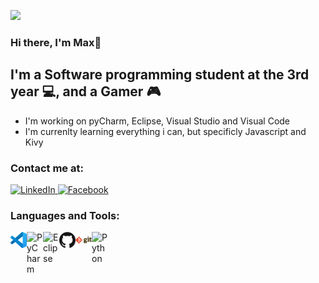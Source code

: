 ![](https://komarev.com/ghpvc/?username=JustMax7CB&color=blue&style=plastic)

### Hi there, I'm Max👋

## I'm a Software programming student at the 3rd year 💻, and a Gamer 🎮
- I'm working on pyCharm, Eclipse, Visual Studio and Visual Code
- I'm currenlty learning everything i can, but specificly Javascript and Kivy


### Contact me at:
<a href="https://www.linkedin.com/in/maximshapira/">
         <img alt="LinkedIn" src="https://openvisualfx.com/wp-content/uploads/2019/10/linkedin-icon-logo-png-transparent.png"
         width=30" height="30">
      </a>
 <a href="https://www.facebook.com/MaxShap/">
         <img alt="Facebook" src="https://cdn.freebiesupply.com/logos/large/2x/facebook-logo-2019.png"
         width=30" height="30">
      </a>
 <br/>
 
 ### Languages and Tools:

<img align="left" alt="Visual Studio Code" width="26px" src="https://raw.githubusercontent.com/github/explore/80688e429a7d4ef2fca1e82350fe8e3517d3494d/topics/visual-studio-code/visual-studio-code.png" />
<img align="left" alt="PyCharm" width="26px" src="https://upload.wikimedia.org/wikipedia/commons/1/1d/PyCharm_Icon.svg" />
<img align="left" alt="Eclipse" width="26px" src="https://brandslogos.com/wp-content/uploads/images/large/eclipse-logo.png" />
<img align="left" alt="GitHub" width="26px" src="https://raw.githubusercontent.com/github/explore/78df643247d429f6cc873026c0622819ad797942/topics/github/github.png" />
<img align="left" alt="Git" width="26px" src="https://raw.githubusercontent.com/github/explore/80688e429a7d4ef2fca1e82350fe8e3517d3494d/topics/git/git.png" />
<img align="left" alt="Python" width="26px" src="https://image.pngaaa.com/138/619138-middle.png" />

<br/>
<!--
**JustMax7CB/JustMax7CB** is a ✨ _special_ ✨ repository because its `README.md` (this file) appears on your GitHub profile.

Here are some ideas to get you started:

- 🔭 I’m currently working on ...
- 🌱 I’m currently learning ...
- 👯 I’m looking to collaborate on ...
- 🤔 I’m looking for help with ...
- 💬 Ask me about ...
- 📫 How to reach me: ...
- 😄 Pronouns: ...
- ⚡ Fun fact: ...
-->



